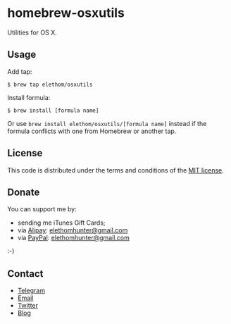 # homebrew-osxutils

Utilities for OS X.

## Usage

Add tap:

```Shell
$ brew tap elethom/osxutils
```

Install formula:

```Shell
$ brew install [formula name]
```

Or use `brew install elethom/osxutils/[formula name]` instead if the formula conflicts with one from Homebrew or another tap.

## License

This code is distributed under the terms and conditions of the [MIT license](http://opensource.org/licenses/MIT).

## Donate

You can support me by:

* sending me iTunes Gift Cards;
* via [Alipay](https://www.alipay.com): elethomhunter@gmail.com
* via [PayPal](https://www.paypal.com): elethomhunter@gmail.com

:-)

## Contact

* [Telegram](http://telegram.me/elethom)
* [Email](mailto:elethomhunter@gmail.com)
* [Twitter](https://twitter.com/elethomhunter)
* [Blog](http://blog.projectrhinestone.org)
